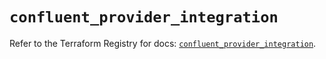 # `confluent_provider_integration`

Refer to the Terraform Registry for docs: [`confluent_provider_integration`](https://registry.terraform.io/providers/confluentinc/confluent/2.11.0/docs/resources/provider_integration).
